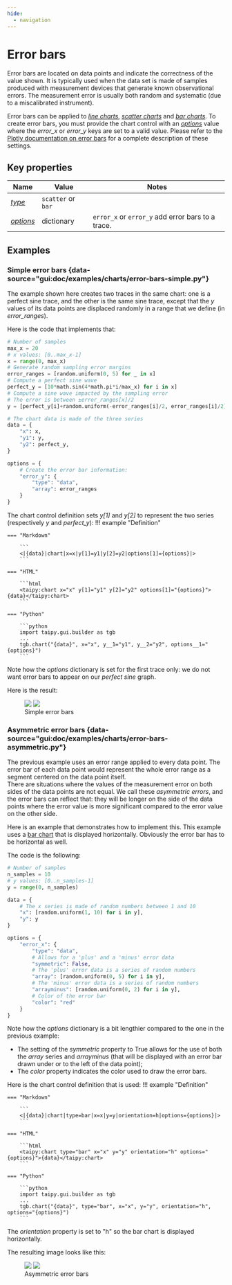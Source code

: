 ```yaml
---
hide:
  - navigation
---
```


# Error bars

Error bars are located on data points and indicate the correctness of the value shown.
It is typically used when the data set is made of samples produced with measurement
devices that generate known observational errors. The measurement error
is usually both random and systematic (due to a miscalibrated instrument).

Error bars can be applied to [*line charts*](line.md),
[*scatter charts*](scatter.md) and [*bar charts*](bar.md).
To create error bars, you must provide the chart control with an [*options*](../chart.md#p-options)
value where the *error_x* or *error_y* keys are set to a valid value. Please refer to the
[Plotly documentation on error bars](https://plotly.com/javascript/reference/#scatter-error_x)
for a complete description of these settings.

## Key properties

| Name            | Value            | Notes   |
| --------------- | -------------------------- | ------------------ |
| [*type*](../chart.md#p-type)       | `scatter` or `bar`  |  |
| [*options*](../chart.md#p-options) | dictionary  | `error_x` or `error_y` add error bars to a trace.  |

## Examples

### Simple error bars {data-source="gui:doc/examples/charts/error-bars-simple.py"}

The example shown here creates two traces in the same chart: one is a perfect sine trace,
and the other is the same sine trace, except that the *y* values of its data points are
displaced randomly in a range that we define (in *error_ranges*).

Here is the code that implements that:
```python
# Number of samples
max_x = 20
# x values: [0..max_x-1]
x = range(0, max_x)
# Generate random sampling error margins
error_ranges = [random.uniform(0, 5) for _ in x]
# Compute a perfect sine wave
perfect_y = [10*math.sin(4*math.pi*i/max_x) for i in x]
# Compute a sine wave impacted by the sampling error
# The error is between ±error_ranges[x]/2
y = [perfect_y[i]+random.uniform(-error_ranges[i]/2, error_ranges[i]/2) for i in x]

# The chart data is made of the three series
data = {
    "x": x,
    "y1": y,
    "y2": perfect_y,
}

options = {
    # Create the error bar information:
    "error_y": {
        "type": "data",
        "array": error_ranges
    }
}
```

The chart control definition sets *y[1]* and *y[2]* to represent the two series (respectively
*y* and *perfect_y*):
!!! example "Definition"

    === "Markdown"

        ```
        <|{data}|chart|x=x|y[1]=y1|y[2]=y2|options[1]={options}|>
        ```

    === "HTML"

        ```html
        <taipy:chart x="x" y[1]="y1" y[2]="y2" options[1]="{options}">{data}</taipy:chart>
        ```

    === "Python"

        ```python
        import taipy.gui.builder as tgb
        ...
        tgb.chart("{data}", x="x", y__1="y1", y__2="y2", options__1="{options}")
        ```

Note how the *options* dictionary is set for the first trace only: we do not want error bars
to appear on our *perfect sine* graph.

Here is the result:
<figure>
    <img src="../error-bars-simple-d.png" class="visible-dark"  />
    <img src="../error-bars-simple-l.png" class="visible-light" />
    <figcaption>Simple error bars</figcaption>
</figure>

### Asymmetric error bars {data-source="gui:doc/examples/charts/error-bars-asymmetric.py"}

The previous example uses an error range applied to every data point. The error
bar of each data point would represent the whole error range as a segment centered on
the data point itself.<br/>
There are situations where the values of the measurement error on both sides of the data points
are not equal. We call these *asymmetric errors*, and the error bars can reflect that: they will
be longer on the side of the data points where the error value is more significant compared to
the error value on the other side.

Here is an example that demonstrates how to implement this. This example uses a
[bar chart](bar.md) that is displayed horizontally. Obviously the error bar has to be horizontal
as well.

The code is the following:
```python
# Number of samples
n_samples = 10
# y values: [0..n_samples-1]
y = range(0, n_samples)

data = {
    # The x series is made of random numbers between 1 and 10
    "x": [random.uniform(1, 10) for i in y],
    "y": y
}

options = {
    "error_x": {
        "type": "data",
        # Allows for a 'plus' and a 'minus' error data
        "symmetric": False,
        # The 'plus' error data is a series of random numbers
        "array": [random.uniform(0, 5) for i in y],
        # The 'minus' error data is a series of random numbers
        "arrayminus": [random.uniform(0, 2) for i in y],
        # Color of the error bar
        "color": "red"
    }
}
```

Note how the *options* dictionary is a bit lengthier compared to the one in the previous example:

- The setting of the *symmetric* property to True allows for the use of both the *array* series
  and *arrayminus* (that will be displayed with an error bar drawn under or to the left of the
  data point);
- The *color* property indicates the color used to draw the error bars.

Here is the chart control definition that is used:
!!! example "Definition"

    === "Markdown"

        ```
        <|{data}|chart|type=bar|x=x|y=y|orientation=h|options={options}|>
        ```

    === "HTML"

        ```html
        <taipy:chart type="bar" x="x" y="y" orientation="h" options="{options}">{data}</taipy:chart>
        ```

    === "Python"

        ```python
        import taipy.gui.builder as tgb
        ...
        tgb.chart("{data}", type="bar", x="x", y="y", orientation="h", options="{options}")
        ```

The *orientation* property is set to "h" so the bar chart is displayed horizontally.

The resulting image looks like this:
<figure>
    <img src="../error-bars-asymmetric-d.png" class="visible-dark" />
    <img src="../error-bars-asymmetric-l.png" class="visible-light"/>
    <figcaption>Asymmetric error bars</figcaption>
</figure>
